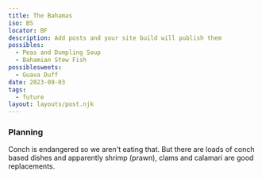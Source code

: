 ```yaml
---
title: The Bahamas
iso: BS
locator: BF
description: Add posts and your site build will publish them
possibles:
  - Peas and Dumpling Soup
  - Bahamian Stew Fish
possiblesweets:
  - Guava Duff 
date: 2023-09-03
tags:
  - future
layout: layouts/post.njk
---
```


### Planning

Conch is endangered so we aren't eating that. But there are loads of conch 
based dishes and apparently shrimp (prawn), clams and calamari
are good replacements.  



